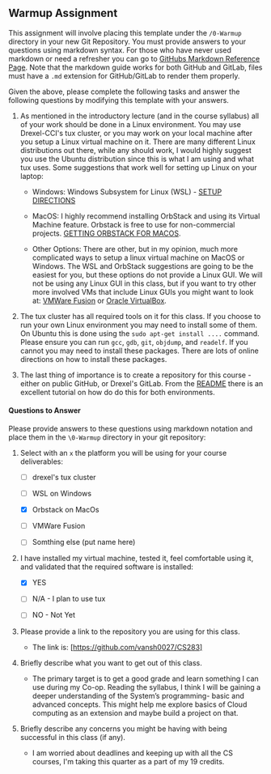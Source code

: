 ## Warmup Assignment


This assignment will involve placing this template under the `/0-Warmup` directory in your new Git Repository.  You must provide answers to your questions using markdown syntax.  For those who have never used markdown or need a refresher you can go to [GitHubs Markdown Reference Page](https://docs.github.com/en/get-started/writing-on-github/getting-started-with-writing-and-formatting-on-github/basic-writing-and-formatting-syntax).  Note that the markdown guide works for both GitHub and GitLab, files must have a `.md` extension for GitHub/GitLab to render them properly. 


Given the above, please complete the following tasks and answer the following questions by modifying this template with your answers.


1. As mentioned in the introductory lecture (and in the course syllabus) all of your work should be done in a Linux environment.  You may use Drexel-CCI's tux cluster, or you may work on your local machine after you setup a Linux virtual machine on it.  There are many different Linux distributions out there, while any should work, I would highly suggest you use the Ubuntu distribution since this is what I am using and what tux uses.   Some suggestions that work well for setting up Linux on your laptop:


   - Windows:  Windows Subsystem for Linux (WSL) - [SETUP DIRECTIONS](https://learn.microsoft.com/en-us/windows/wsl/install)


   - MacOS:  I highly recommend installing OrbStack and using its Virtual Machine feature.  Orbstack is free to use for non-commercial projects. [GETTING ORBSTACK FOR MACOS](https://orbstack.dev/).


   - Other Options:  There are other, but in my opinion, much more complicated ways to setup a linux virtual machine on MacOS or Windows. The WSL and OrbStack suggestions are going to be the easiest for you, but these options do not provide a Linux GUI.  We will not be using any Linux GUI in this class, but if you want to try other more involved VMs that include Linux GUIs you might want to look at: [VMWare Fusion](https://knowledge.broadcom.com/external/article/315638/download-and-install-vmware-fusion.html) or [Oracle VirtualBox](https://www.oracle.com/virtualization/technologies/vm/downloads/virtualbox-downloads.html).


2. The tux cluster has all required tools on it for this class.  If you choose to run your own Linux environment you may need to install some of them.  On Ubuntu this is done using the `sudo apt-get install ....` command.  Please ensure you can run `gcc`, `gdb`, `git`, `objdump`, and `readelf`.  If you cannot you may need to install these packages.  There are lots of online directions on how to install these packages.


3. The last thing of importance is to create a repository for this course - either on public GitHub, or Drexel's GitLab.  From the [README](./readme.md) there is an excellent tutorial on how do do this for both environments.


#### Questions to Answer
Please provide answers to these questions using markdown notation and place them in the `\0-Warmup` directory in your git repository:


1. Select with an `x` the platform you will be using for your course deliverables:


   - [ ] drexel's tux cluster
   - [ ] WSL on Windows
   - [x] Orbstack on MacOs
   - [ ] VMWare Fusion
   - [ ] Somthing else (put name here)


2. I have installed my virtual machine, tested it, feel comfortable using it, and validated that the required software is installed:


   - [x] YES
   - [ ] N/A - I plan to use tux
   - [ ] NO - Not Yet




3. Please provide a link to the repository you are using for this class.
   - The link is: [https://github.com/vansh0027/CS283]


4. Briefly describe what you want to get out of this class.
   - The primary target is to get a good grade and learn something I can use during my Co-op. Reading the syllabus, I think I will be gaining a deeper understanding of the System’s programming- basic and advanced concepts. This might help me explore basics of Cloud computing as an extension and maybe build a project on that.


5. Briefly describe any concerns you might be having with being successful in this class (if any).
   - I am worried about deadlines and keeping up with all the CS courses, I'm taking this quarter as a part of my 19 credits.

